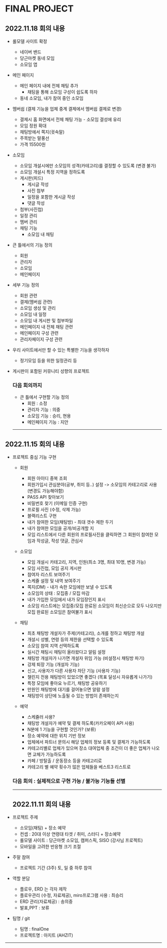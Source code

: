 # FINAL PROJECT

## 2022.11.18 회의 내용

- 롤모델 사이트 확정
  - 네이버 밴드
  - 당근마켓 동네 모임
  - 소모임 앱

- 메인 페이지
  - 메인 페이지 내에 전체 채팅 추가
    -  채팅을 통해 소모임 구성이 쉽도록 하자
  - 동네 소모임, 내가 참여 중인 소모임 

- 멤버쉽 (결제 기능을 업체 중계 결제에서 멤버쉽 결제로 변경)
  - 결제시 홈 화면에서 전체 채팅 가능 - 소모임 결성에 유리
  - 모임 정원 확대
  - 채팅방에서 쪽지(귓속말)
  - 주목받는 말풍선
  - 가격 15500원

- 소모임
  - 소모임 개설시에만 소모임의 성격(카테고리)를 결정할 수 있도록 (변경 불가)
  - 소모임 개설시 특정 지역을 정하도록
  - 게시판(피드)
    - 게시글 작성
    - 사진 첨부
    - 일정을 포함한 게시글 작성
    - 댓글 작성
  - 첨부(사진첩)
  - 일정 관리
  - 멤버 관리
  - 채팅 기능
    - 소모임 내 채팅

- 큰 틀에서의 기능 정의
  - 회원
  - 관리자
  - 소모임
  - 메인페이지

- 세부 기능 정의
  - 회원 관련
  - 결제(멤버쉽 관련)
  - 소모임 생성 및 관리
  - 소모임 내 일정
  - 소모임 내 게시판 및 첨부파일
  - 메인페이지 내 전체 채팅 관련
  - 메인페이지 구성 관련
  - 관리자페이지 구성 관련


- 우리 사이트에서만 할 수 있는 특별한 기능을 생각하자
  - 정기모임 등을 위한 일정관리 등
- 게시판이 포함된 커뮤니티 성향의 프로젝트
  
  ### 다음 회의까지
  
  - 큰 틀에서 구현할 기능 정의
    - 회원 : 소정
    - 관리자 기능 : 의중
    - 소모임 기능 : 승리, 현용
    - 메인페이지 기능 : 지안
  
  <HR>

## 2022.11.15 회의 내용

- 프로젝트 중심 기능 구현

  - 회원
    - 회원 아이디 중복 조회
    - 회원가입시 관심분야(공부, 취미 등..) 설정 -> 소모임의 카테고리로 사용 (변경도 가능해야함)
    - PASS API 찾아보기
    - 비밀번호 찾기 (이메일 인증 구현)
    - 프로필 사진 (수정, 삭제 가능)
    - 블랙리스트 구현
    - 내가 참여한 모임(채팅방) - 최대 갯수 제한 두기
    - 내가 참여한 모임을 공개/비공개할 지
    - 모임 리스트에서 다른 회원의 프로필사진을 클릭하면 그 회원이 참여한 모임과 작성글, 작성 댓글, 관심사
    
  - 소모임
    - 모임 개설시 카테고리, 지역, 인원(최소 3명, 최대 10명, 변경 가능)
    - 모임 사진첩, 모임 공지 게시판
    - 참여자 리스트 보여주기
    - 스케쥴 설정 및 내역 보여주기
    - 쪽지(DM) - 내가 속한 모임에만 보낼 수 있도록
    - 소모임의 상태 : 모집중 / 모집 마감
    - 내가 가입한 모임에서 내가 모임장인지 표시
    - 소모임 리스트에는 모집중/모집 완료된 소모임이 최신순으로 모두 나오지만 모집 완료된 소모임은 참여불가 표시

  - 채팅
    - 최초 채팅방 개설자가 주제(카테고리), 소개를 정하고 채팅방 개설
    - 개설시 성별, 연령 등의 제한을 선택할 수 있도록
    - 소모임 참여 지역 선택하도록 
    - 실시간 채팅시 채팅이 올라왔다고 알림 설정
    - 채팅방 개설자가 나가면 개설자 위임 가능 (비설정시 채팅방 파기)
    - 강제 퇴장 기능 (개설자 기능) 
    - 신고, 사용자가 다른 사용자 차단 기능 (사용자 기능)
    - 챌린지 전용 채팅방이 있었으면 좋겠다 (목표 달성시 자유롭게 나가기)
    - 특정 모임에 좋아요 누르기, 채팅방 공유하기
    - 만원인 채팅방에 대기를 걸어놓으면 알람 설정
    - 채팅방이 상단에 노출될 수 있는 방법이 존재하는지 

  - 예약
    - 스케쥴러 사용?
    - 채팅방 개설자가 예약 및 결제 하도록(카카오페이 API 사용)
    - N분에 1 기능을 구현할 것인가? (보류)
    - 장소 예약에 대한 위치 기반 정보
    - 업체에서 파트너 문의시 해당 업체의 정보 등록 및 결제가 가능하도록
    - 카테고리별로 업체가 있으며 장소 대여업체 중 조건이 더 좋은 업체가 나오면 교체가 가능하도록 
    - 카페 / 방탈출 / 운동장소 등을 카테고리로
    - 카테고리 별 예약 횟수가 많은 업체들을 베스트3 리스트로
  
  ### 다음 회의 : 실제적으로 구현 가능 / 불가능 기능들 선별
  <HR>
  
  ## 2022.11.11 회의 내용

- 프로젝트 주제 
  - 소모임(채팅) + 장소 예약
  - 컨셉 : 20대 이상 연령대 타겟 / 취미, 스터디 + 장소예약
  - 롤모델 사이트 : 당근마켓 소모임, 캠퍼스픽, SISO (강사님 프로젝트)
  - 모바일을 고려한 반응형 크기 조절
  
- 주말 참여
  - 프로젝트 기간 (3주) 토, 일 중 하루 참여
  
- 역할 분담
  - 플로우, ERD 는 각자 제작
  - 플로우관리 (수정, 자료제공), miro프로그램 사용 : 최승리
  - ERD 관리(자료제공) :  송의중
  - 발표,PPT : 보류
  
- 팀명 / git
  - 팀명 : finalOne
  - 프로젝트명 : 아지트 (AHZIT)
<HR>
